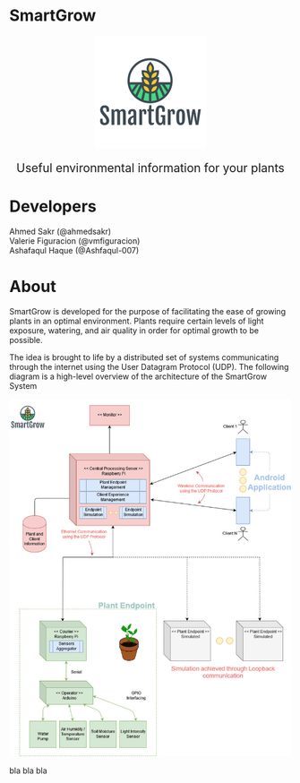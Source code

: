 SmartGrow
===

<div style="text-align: center;">
    <img src="./smartgrow-logo.png" alt="SmartGrow Logo"/>
    <p style="font-size: 1.5em">Useful environmental information for your plants</p>
</div>

**Developers**
===

Ahmed Sakr (@ahmedsakr) <br/>
Valerie Figuracion (@vmfiguracion) <br/>
Ashafaqul Haque (@Ashfaqul-007)


**About**
===

SmartGrow is developed for the purpose of facilitating the ease of growing plants in an optimal environment. Plants require certain levels of light exposure, watering, and air quality in order for optimal growth to be possible.

The idea is brought to life by a distributed set of systems communicating through the internet using the User Datagram Protocol (UDP). The following diagram is a high-level overview of the architecture of the SmartGrow System

<div style="text-align: center;">
    <img alt="SmartGrow System Architecture" src="./smartgrow-architecture.jpg"/>
</div>

bla bla bla